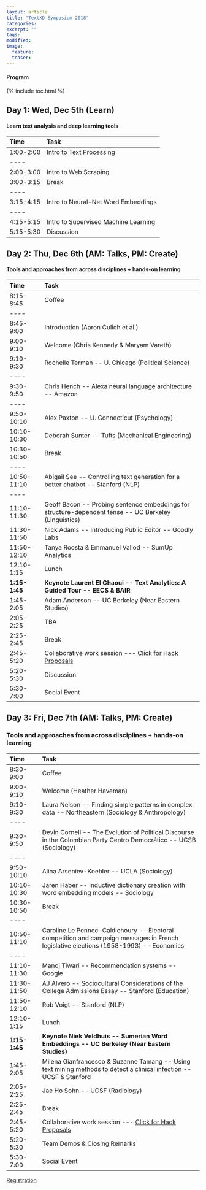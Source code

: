 ```yaml
---
layout: article
title: "TextXD Symposium 2018"
categories:
excerpt: ""
tags:
modified:
image:
  feature:
  teaser:  
---
```


#### Program

{% include toc.html %}

## Day 1: Wed, Dec 5th (Learn)

#### Learn text analysis and deep learning tools

| Time        | Task    |
|:------------|:--------|
| 1:00-2:00   | Intro to Text Processing |
|----
| 2:00-3:00  | Intro to Web Scraping |
| 3:00-3:15  | <span class="badge warning">Break</span> |
|----
| 3:15-4:15  |  Intro to Neural-Net Word Embeddings |
|----
| 4:15-5:15 |  Intro to Supervised Machine Learning  |
| 5:15-5:30 | Discussion|


## Day 2: Thu, Dec 6th (AM: Talks, PM: Create)

#### Tools and approaches from across disciplines + hands-on learning

| Time        | Task    |
|:------------|:--------|
| 8:15-8:45   | <span class="badge warning">Coffee</span>  |
|----
| 8:45-9:00   | Introduction (Aaron Culich et al.) |
| 9:00-9:10   | Welcome (Chris Kennedy & Maryam Vareth) |
| 9:10-9:30   | Rochelle Terman --  U. Chicago (Political Science) |
|----
| 9:30-9:50 | Chris Hench -- Alexa neural language architecture -- Amazon |
|----
| 9:50-10:10 | Alex Paxton --  U. Connecticut (Psychology) |
| 10:10-10:30 | Deborah Sunter --  Tufts (Mechanical Engineering) |
| 10:30-10:50 |  <span class="badge warning">Break</span>   |
|----
| 10:50-11:10  | Abigail See -- Controlling text generation for a better chatbot -- Stanford (NLP)|
|----
| 11:10-11:30   | Geoff Bacon -- Probing sentence embeddings for structure-dependent tense -- UC Berkeley (Linguistics)|
| 11:30-11:50   | Nick Adams -- Introducing Public Editor -- Goodly Labs|
| 11:50-12:10   | Tanya Roosta & Emmanuel Vallod -- SumUp Analytics|
| 12:10-1:15   | <span class="badge warning">Lunch</span> <br/> |
| **1:15-1:45**    | **Keynote Laurent El Ghaoui -- Text Analytics: A Guided Tour -- EECS & BAIR**|
| 1:45-2:05    |  Adam Anderson --  UC Berkeley (Near Eastern Studies)  |
| 2:05-2:25    | TBA  |
| 2:25-2:45    | <span class="badge warning">Break</span> |
| 2:45-5:20    |  Collaborative work session --- <a href="https://public.etherpad-mozilla.org/p/TextXD2018"> Click for Hack Proposals</a> |
| 5:20- 5:30   |  Discussion  | 
| 5:30- 7:00  |  <span class="badge danger">Social Event </span>  |

## Day 3: Fri, Dec 7th (AM: Talks, PM: Create)

### Tools and approaches from across disciplines + hands-on learning


| Time        | Task    |
|:------------|:--------|
| 8:30-9:00   | <span class="badge warning">Coffee</span>  |
| 9:00-9:10   | Welcome (Heather Haveman) |
| 9:10-9:30   | Laura Nelson -- Finding simple patterns in complex data -- Northeastern (Sociology & Anthropology) |
|----
| 9:30-9:50 | Devin Cornell -- The Evolution of Political Discourse in the Colombian Party Centro Democrático -- UCSB (Sociology) |
|----
| 9:50-10:10 | Alina Arseniev-Koehler -- UCLA (Sociology) |
| 10:10-10:30 | Jaren Haber -- Inductive dictionary creation with word embedding models -- Sociology |
| 10:30-10:50 |  <span class="badge warning">Break</span>   |
|----
| 10:50-11:10  | Caroline Le Pennec-Caldichoury -- Electoral competition and campaign messages in French legislative elections (1958-1993) -- Economics |
|----
| 11:10-11:30   | Manoj Tiwari -- Recommendation systems -- Google |
| 11:30-11:50   | AJ Alvero -- Sociocultural Considerations of the College Admissions Essay -- Stanford (Education) |
| 11:50-12:10   | Rob Voigt -- Stanford (NLP) |
| 12:10-1:15   | <span class="badge warning">Lunch</span> <br/> |
| **1:15-1:45**    | **Keynote Niek Veldhuis -- Sumerian Word Embeddings -- UC Berkeley (Near Eastern Studies)** |
| 1:45-2:05    |  Milena Gianfrancesco & Suzanne Tamang -- Using text mining methods to detect a clinical infection -- UCSF & Stanford |
| 2:05-2:25    |  Jae Ho Sohn --  UCSF (Radiology) |
| 2:25-2:45    | <span class="badge warning">Break</span> |
| 2:45-5:20    |  Collaborative work session --- <a href="https://public.etherpad-mozilla.org/p/TextXD2018"> Click for Hack Proposals</a> |
| 5:20- 5:30   | Team Demos & Closing Remarks  | 
| 5:30- 7:00  |  <span class="badge danger">Social Event </span>  |


<a href="http://bit.ly/textxd-2018-rsvp" class="btn"> Registration </a>
